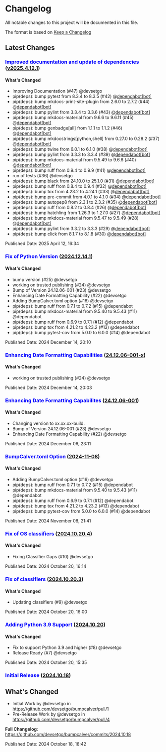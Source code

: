 # Changelog
All notable changes to this project will be documented in this file.

The format is based on [Keep a Changelog](https://keepachangelog.com/en/1.0.0/)

## Latest Changes
### <span style='color:blue'>Improved documentation and update of dependencies</span> ([v2025.4.12.1](https://github.com/devsetgo/bumpcalver/releases/tag/v2025.4.12.1))

#### What's Changed
* Improving Documentation (#47) @devsetgo
* pip(deps): bump pytest from 8.3.4 to 8.3.5 (#42) @[dependabot[bot]](https://github.com/apps/dependabot)
* pip(deps): bump mkdocs-print-site-plugin from 2.6.0 to 2.7.2 (#44) @[dependabot[bot]](https://github.com/apps/dependabot)
* pip(deps): bump pylint from 3.3.4 to 3.3.6 (#43) @[dependabot[bot]](https://github.com/apps/dependabot)
* pip(deps): bump mkdocs-material from 9.6.6 to 9.6.11 (#45) @[dependabot[bot]](https://github.com/apps/dependabot)
* pip(deps): bump genbadge[all] from 1.1.1 to 1.1.2 (#46) @[dependabot[bot]](https://github.com/apps/dependabot)
* pip(deps): bump mkdocstrings[python,shell] from 0.27.0 to 0.28.2 (#37) @[dependabot[bot]](https://github.com/apps/dependabot)
* pip(deps): bump twine from 6.0.1 to 6.1.0 (#38) @[dependabot[bot]](https://github.com/apps/dependabot)
* pip(deps): bump pylint from 3.3.3 to 3.3.4 (#39) @[dependabot[bot]](https://github.com/apps/dependabot)
* pip(deps): bump mkdocs-material from 9.5.49 to 9.6.6 (#40) @[dependabot[bot]](https://github.com/apps/dependabot)
* pip(deps): bump ruff from 0.9.4 to 0.9.9 (#41) @[dependabot[bot]](https://github.com/apps/dependabot)
* run of tests (#36) @devsetgo
* pip(deps): bump black from 24.10.0 to 25.1.0 (#31) @[dependabot[bot]](https://github.com/apps/dependabot)
* pip(deps): bump ruff from 0.8.4 to 0.9.4 (#32) @[dependabot[bot]](https://github.com/apps/dependabot)
* pip(deps): bump tox from 4.23.2 to 4.24.1 (#33) @[dependabot[bot]](https://github.com/apps/dependabot)
* pip(deps): bump pre-commit from 4.0.1 to 4.1.0 (#34) @[dependabot[bot]](https://github.com/apps/dependabot)
* pip(deps): bump autopep8 from 2.3.1 to 2.3.2 (#35) @[dependabot[bot]](https://github.com/apps/dependabot)
* pip(deps): bump ruff from 0.8.2 to 0.8.4 (#26) @[dependabot[bot]](https://github.com/apps/dependabot)
* pip(deps): bump hatchling from 1.26.3 to 1.27.0 (#27) @[dependabot[bot]](https://github.com/apps/dependabot)
* pip(deps): bump mkdocs-material from 9.5.47 to 9.5.49 (#28) @[dependabot[bot]](https://github.com/apps/dependabot)
* pip(deps): bump pylint from 3.3.2 to 3.3.3 (#29) @[dependabot[bot]](https://github.com/apps/dependabot)
* pip(deps): bump click from 8.1.7 to 8.1.8 (#30) @[dependabot[bot]](https://github.com/apps/dependabot)


Published Date: 2025 April 12, 16:34

### <span style='color:blue'>Fix of Python Version</span> ([2024.12.14.1](https://github.com/devsetgo/bumpcalver/releases/tag/2024.12.14.1))

#### What's Changed
* bump version (#25) @devsetgo
* working on trusted publishing (#24) @devsetgo
* Bump of Version 24.12.06-001 (#23) @devsetgo
* Enhancing Date Formatting Capability (#22) @devsetgo
* Adding BumpCalver.toml option (#16) @devsetgo
* pip(deps): bump ruff from 0.7.1 to 0.7.2 (#15) @dependabot
* pip(deps): bump mkdocs-material from 9.5.40 to 9.5.43 (#11) @dependabot
* pip(deps): bump ruff from 0.6.9 to 0.7.1 (#12) @dependabot
* pip(deps): bump tox from 4.21.2 to 4.23.2 (#13) @dependabot
* pip(deps): bump pytest-cov from 5.0.0 to 6.0.0 (#14) @dependabot


Published Date: 2024 December 14, 20:10

### <span style='color:blue'>Enhancing Date Formatting Capabilities</span> ([24.12.06-001-x](https://github.com/devsetgo/bumpcalver/releases/tag/24.12.06-001-x))

#### What's Changed
* working on trusted publishing (#24) @devsetgo


Published Date: 2024 December 14, 20:03

### <span style='color:blue'>Enhancing Date Formatting Capabilites</span> ([24.12.06-001](https://github.com/devsetgo/bumpcalver/releases/tag/24.12.06-001))

#### What's Changed
* Changing version to xx.xx.xx-build.
* Bump of Version 24.12.06-001 (#23) @devsetgo
* Enhancing Date Formatting Capability (#22) @devsetgo



Published Date: 2024 December 06, 23:11

### <span style='color:blue'>BumpCalver.toml Option</span> ([2024-11-08](https://github.com/devsetgo/bumpcalver/releases/tag/2024-11-08))

#### What's Changed
* Adding BumpCalver.toml option (#16) @devsetgo
* pip(deps): bump ruff from 0.7.1 to 0.7.2 (#15) @dependabot
* pip(deps): bump mkdocs-material from 9.5.40 to 9.5.43 (#11) @dependabot
* pip(deps): bump ruff from 0.6.9 to 0.7.1 (#12) @dependabot
* pip(deps): bump tox from 4.21.2 to 4.23.2 (#13) @dependabot
* pip(deps): bump pytest-cov from 5.0.0 to 6.0.0 (#14) @dependabot


Published Date: 2024 November 08, 21:41

### <span style='color:blue'>Fix of OS classifiers</span> ([2024.10.20.4](https://github.com/devsetgo/bumpcalver/releases/tag/2024.10.20.4))

#### What's Changed
* Fixing Classifier Gaps (#10) @devsetgo


Published Date: 2024 October 20, 16:14

### <span style='color:blue'>Fix of classifiers</span> ([2024.10.20.3](https://github.com/devsetgo/bumpcalver/releases/tag/2024.10.20.3))

#### What's Changed
* Updating classifiers (#9) @devsetgo


Published Date: 2024 October 20, 16:00

### <span style='color:blue'>Adding Python 3.9 Support</span> ([2024.10.20](https://github.com/devsetgo/bumpcalver/releases/tag/2024.10.20))

#### What's Changed
* Fix to support Python 3.9 and higher (#8) @devsetgo
* Release Ready (#7) @devsetgo


Published Date: 2024 October 20, 15:35

### <span style='color:blue'>Initial Release</span> ([2024.10.18](https://github.com/devsetgo/bumpcalver/releases/tag/2024.10.18))

## What's Changed
* Initial Work by @devsetgo in https://github.com/devsetgo/bumpcalver/pull/1
* Pre-Release Work by @devsetgo in https://github.com/devsetgo/bumpcalver/pull/4


**Full Changelog**: https://github.com/devsetgo/bumpcalver/commits/2024.10.18

Published Date: 2024 October 18, 18:42

